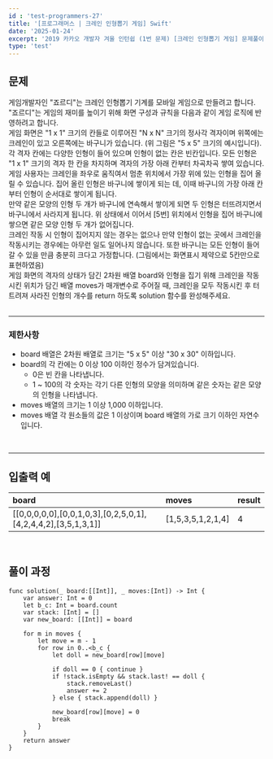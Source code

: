 ```yaml
---
id : 'test-programmers-27'
title: '[프로그래머스 | 크레인 인형뽑기 게임] Swift'
date: '2025-01-24'
excerpt: '2019 카카오 개발자 겨울 인턴쉽 (1번 문제) [크레인 인형뽑기 게임] 문제풀이(정답 포함) 글입니다.'
type: 'test'
---
```


## 문제

게임개발자인 "죠르디"는 크레인 인형뽑기 기계를 모바일 게임으로 만들려고 합니다.<br>
"죠르디"는 게임의 재미를 높이기 위해 화면 구성과 규칙을 다음과 같이 게임 로직에 반영하려고 합니다.<br>
게임 화면은 "1 x 1" 크기의 칸들로 이루어진 "N x N" 크기의 정사각 격자이며 위쪽에는 크레인이 있고 오른쪽에는 바구니가 있습니다. (위 그림은 "5 x 5" 크기의 예시입니다). 각 격자 칸에는 다양한 인형이 들어 있으며 인형이 없는 칸은 빈칸입니다. 모든 인형은 "1 x 1" 크기의 격자 한 칸을 차지하며 격자의 가장 아래 칸부터 차곡차곡 쌓여 있습니다. 게임 사용자는 크레인을 좌우로 움직여서 멈춘 위치에서 가장 위에 있는 인형을 집어 올릴 수 있습니다. 집어 올린 인형은 바구니에 쌓이게 되는 데, 이때 바구니의 가장 아래 칸부터 인형이 순서대로 쌓이게 됩니다. <br>
만약 같은 모양의 인형 두 개가 바구니에 연속해서 쌓이게 되면 두 인형은 터뜨려지면서 바구니에서 사라지게 됩니다. 위 상태에서 이어서 [5번] 위치에서 인형을 집어 바구니에 쌓으면 같은 모양 인형 두 개가 없어집니다.<br>
크레인 작동 시 인형이 집어지지 않는 경우는 없으나 만약 인형이 없는 곳에서 크레인을 작동시키는 경우에는 아무런 일도 일어나지 않습니다. 또한 바구니는 모든 인형이 들어갈 수 있을 만큼 충분히 크다고 가정합니다. (그림에서는 화면표시 제약으로 5칸만으로 표현하였음)<br>
게임 화면의 격자의 상태가 담긴 2차원 배열 board와 인형을 집기 위해 크레인을 작동시킨 위치가 담긴 배열 moves가 매개변수로 주어질 때, 크레인을 모두 작동시킨 후 터트려져 사라진 인형의 개수를 return 하도록 solution 함수를 완성해주세요.<br>
<br>

***

### 제한사항

* board 배열은 2차원 배열로 크기는 "5 x 5" 이상 "30 x 30" 이하입니다.
* board의 각 칸에는 0 이상 100 이하인 정수가 담겨있습니다.
    * 0은 빈 칸을 나타냅니다.
    * 1 ~ 100의 각 숫자는 각기 다른 인형의 모양을 의미하며 같은 숫자는 같은 모양의 인형을 나타냅니다.
* moves 배열의 크기는 1 이상 1,000 이하입니다.
* moves 배열 각 원소들의 값은 1 이상이며 board 배열의 가로 크기 이하인 자연수입니다.
<br>

***

## 입출력 예

|board|moves|result|
|:-|:-|:-|
|\[[0,0,0,0,0],[0,0,1,0,3],[0,2,5,0,1],[4,2,4,4,2],[3,5,1,3,1]]|\[1,5,3,5,1,2,1,4]|4|

<br>

## 풀이 과정

~~~
func solution(_ board:[[Int]], _ moves:[Int]) -> Int {    
    var answer: Int = 0
    let b_c: Int = board.count
    var stack: [Int] = []
    var new_board: [[Int]] = board
        
    for m in moves {
        let move = m - 1
        for row in 0..<b_c {
            let doll = new_board[row][move]
                
            if doll == 0 { continue }
            if !stack.isEmpty && stack.last! == doll {
                stack.removeLast()
                answer += 2
            } else { stack.append(doll) }
                
            new_board[row][move] = 0
            break      
        }
    }
    return answer
}
~~~
